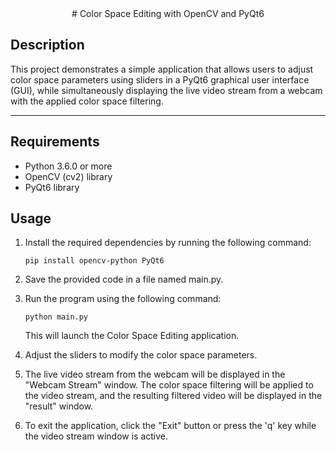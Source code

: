 <div align="center">
# Color Space Editing with OpenCV and PyQt6
</div>

## Description
This project demonstrates a simple application that allows users to adjust color space parameters using sliders in a PyQt6 graphical user interface (GUI), while simultaneously displaying the live video stream from a webcam with the applied color space filtering.

---

## Requirements
- Python 3.6.0 or more
- OpenCV (cv2) library
- PyQt6 library

## Usage

1. Install the required dependencies by running the following command:

   ```shell
   pip install opencv-python PyQt6
2. Save the provided code in a file named main.py.
3. Run the program using the following command:
   ```shell
   python main.py
   ``` 
    This will launch the Color Space Editing application.
4. Adjust the sliders to modify the color space parameters.
5. The live video stream from the webcam will be displayed in the "Webcam Stream" window. The color space filtering will be applied to the video stream, and the resulting filtered video will be displayed in the "result" window.
6. To exit the application, click the "Exit" button or press the 'q' key while the video stream window is active.
